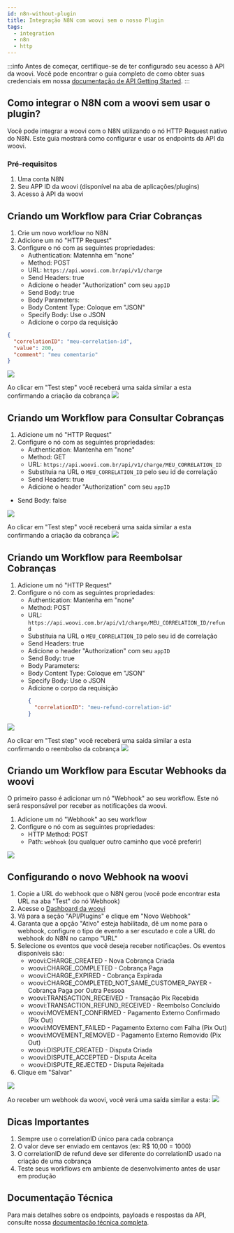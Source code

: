 ```yaml
---
id: n8n-without-plugin
title: Integração N8N com woovi sem o nosso Plugin
tags:
  - integration
  - n8n
  - http
---
```


:::info
Antes de começar, certifique-se de ter configurado seu acesso à API da woovi. 
Você pode encontrar o guia completo de como obter suas credenciais em nossa [documentação de API Getting Started](https://developers.woovi.com.br/docs/apis/api-getting-started).
:::

## Como integrar o N8N com a woovi sem usar o plugin?

Você pode integrar a woovi com o N8N utilizando o nó HTTP Request nativo do N8N. Este guia mostrará como configurar e usar os endpoints da API da woovi.

### Pré-requisitos

1. Uma conta N8N
2. Seu APP ID da woovi (disponível na aba de aplicações/plugins)
3. Acesso à API da woovi

## Criando um Workflow para Criar Cobranças

1. Crie um novo workflow no N8N
2. Adicione um nó "HTTP Request"
3. Configure o nó com as seguintes propriedades:
   - Authentication: Matennha em "none"
   - Method: POST
   - URL: `https://api.woovi.com.br/api/v1/charge`
   - Send Headers: true
    - Adicione o header "Authorization" com seu `appID`
   - Send Body: true
   - Body Parameters:
    - Body Content Type: Coloque em "JSON"
    - Specify Body: Use o JSON
   - Adicione o corpo da requisição
```json
{
  "correlationID": "meu-correlation-id",
  "value": 200,
  "comment": "meu comentario"
}
```
![](./__assets__/n8n-without-plugin/create-charge/body-and-header-configuration.png)

Ao clicar em "Test step" você receberá uma saida similar a esta confirmando a criação da cobrança
![](./__assets__/n8n-without-plugin/create-charge/output-create-charge.png)

## Criando um Workflow para Consultar Cobranças

1. Adicione um nó "HTTP Request"
2. Configure o nó com as seguintes propriedades:
   - Authentication: Mantenha em "none"
   - Method: GET
   - URL: `https://api.woovi.com.br/api/v1/charge/MEU_CORRELATION_ID`
    - Substituia na URL o `MEU_CORRELATION_ID` pelo seu id de correlação
   - Send Headers: true
    - Adicione o header "Authorization" com seu `appID`
  - Send Body: false

![](./__assets__/n8n-without-plugin/get-charge/body-and-header-configuration.png)

Ao clicar em "Test step" você receberá uma saida similar a esta confirmando a criação da cobrança
![](./__assets__/n8n-without-plugin/get-charge/output-get-charge.png)

## Criando um Workflow para Reembolsar Cobranças

1. Adicione um nó "HTTP Request"
2. Configure o nó com as seguintes propriedades:
   - Authentication: Mantenha em "none"
   - Method: POST
   - URL: `https://api.woovi.com.br/api/v1/charge/MEU_CORRELATION_ID/refund`
    - Substituia na URL o `MEU_CORRELATION_ID` pelo seu id de correlação
   - Send Headers: true
    - Adicione o header "Authorization" com seu `appID`
   - Send Body: true
   - Body Parameters:
    - Body Content Type: Coloque em "JSON"
    - Specify Body: Use o JSON
   - Adicione o corpo da requisição
     ```json
     {
       "correlationID": "meu-refund-correlation-id"
     }
     ```

![](./__assets__/n8n-without-plugin/refund-charge/body-and-header-configuration.png)

Ao clicar em "Test step" você receberá uma saida similar a esta confirmando o reembolso da cobrança
![](./__assets__/n8n-without-plugin/refund-charge/output-refund-charge.png)

## Criando um Workflow para Escutar Webhooks da woovi

O primeiro passo é adicionar um nó "Webhook" ao seu workflow. Este nó será responsável por receber as notificações da woovi.

1. Adicione um nó "Webhook" ao seu workflow
2. Configure o nó com as seguintes propriedades:
   - HTTP Method: POST
   - Path: `webhook` (ou qualquer outro caminho que você preferir)

![](./__assets__/n8n-without-plugin/webhooks/configuration.png)

## Configurando o novo Webhook na woovi

1. Copie a URL do webhook que o N8N gerou (você pode encontrar esta URL na aba "Test" do nó Webhook)
2. Acesse o [Dashboard da woovi](https://app.woovi.com)
3. Vá para a seção "API/Plugins" e clique em "Novo Webhook"
4. Garanta que a opção "Ativo" esteja habilitada, dê um nome para o webhook, configure o tipo de evento a ser escutado e cole a URL do webhook do N8N no campo "URL"
5. Selecione os eventos que você deseja receber notificações. Os eventos disponíveis são:
   - woovi:CHARGE_CREATED - Nova Cobrança Criada
   - woovi:CHARGE_COMPLETED - Cobrança Paga
   - woovi:CHARGE_EXPIRED - Cobrança Expirada
   - woovi:CHARGE_COMPLETED_NOT_SAME_CUSTOMER_PAYER - Cobrança Paga por Outra Pessoa
   - woovi:TRANSACTION_RECEIVED - Transação Pix Recebida
   - woovi:TRANSACTION_REFUND_RECEIVED - Reembolso Concluído
   - woovi:MOVEMENT_CONFIRMED - Pagamento Externo Confirmado (Pix Out)
   - woovi:MOVEMENT_FAILED - Pagamento Externo com Falha (Pix Out)
   - woovi:MOVEMENT_REMOVED - Pagamento Externo Removido (Pix Out)
   - woovi:DISPUTE_CREATED - Disputa Criada
   - woovi:DISPUTE_ACCEPTED - Disputa Aceita
   - woovi:DISPUTE_REJECTED - Disputa Rejeitada
6. Clique em "Salvar"

![](./__assets__/n8n-without-plugin/webhooks/woovi-create-webhook.png)

Ao receber um webhook da woovi, você verá uma saída similar a esta:
![](./__assets__/n8n-without-plugin/webhooks/output-webhook.png)

## Dicas Importantes

1. Sempre use o correlationID único para cada cobrança
2. O valor deve ser enviado em centavos (ex: R$ 10,00 = 1000)
3. O correlationID de refund deve ser diferente do correlationID usado na criação de uma cobrança
4. Teste seus workflows em ambiente de desenvolvimento antes de usar em produção

## Documentação Técnica

Para mais detalhes sobre os endpoints, payloads e respostas da API, consulte nossa [documentação técnica completa](https://developers.woovi.com.br/api).